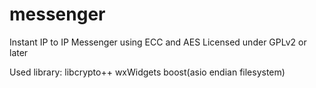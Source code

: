# messenger
Instant IP to IP Messenger using ECC and AES
Licensed under GPLv2 or later

Used library:
libcrypto++
wxWidgets
boost(asio endian filesystem)
